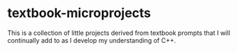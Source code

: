# textbook-microprojects
This is a collection of little projects derived from textbook prompts that I will continually add to as I develop my understanding of C++.
